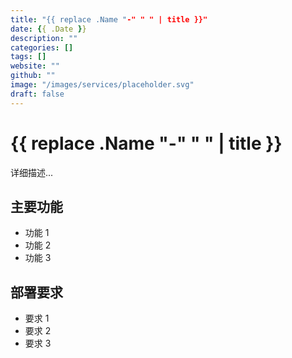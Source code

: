 ```yaml
---
title: "{{ replace .Name "-" " " | title }}"
date: {{ .Date }}
description: ""
categories: []
tags: []
website: ""
github: ""
image: "/images/services/placeholder.svg"
draft: false
---
```


# {{ replace .Name "-" " " | title }}

详细描述...

## 主要功能

- 功能 1
- 功能 2
- 功能 3

## 部署要求

- 要求 1
- 要求 2
- 要求 3 
